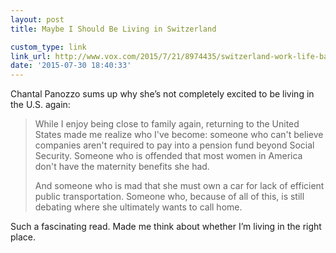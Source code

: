 ```yaml
---
layout: post
title: Maybe I Should Be Living in Switzerland

custom_type: link
link_url: http://www.vox.com/2015/7/21/8974435/switzerland-work-life-balance
date: '2015-07-30 18:40:33'
---
```

Chantal Panozzo sums up why she’s not completely excited to be living in the U.S. again:

> While I enjoy being close to family again, returning to the United States made me realize who I've become: someone who can't believe companies aren't required to pay into a pension fund beyond Social Security. Someone who is offended that most women in America don't have the maternity benefits she had.
> 
> And someone who is mad that she must own a car for lack of efficient public transportation. Someone who, because of all of this, is still debating where she ultimately wants to call home.

Such a fascinating read. Made me think about whether I’m living in the right place.
